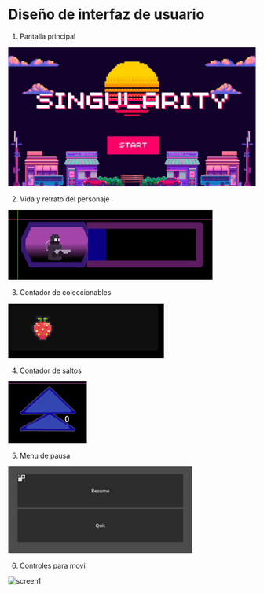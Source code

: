 # Diseño de interfaz de usuario


1. Pantalla principal

![screen1](images/uiP.jpg)

2. Vida y retrato del personaje

![screen1](images/uiC.png)

3. Contador de coleccionables

![screen1](images/Coleccionables.png)

4. Contador de saltos

![screen1](images/Saltos.png)

5. Menu de pausa

![screen1](images/Pause.png)

6. Controles para movil

![screen1](images/Controles.png)

